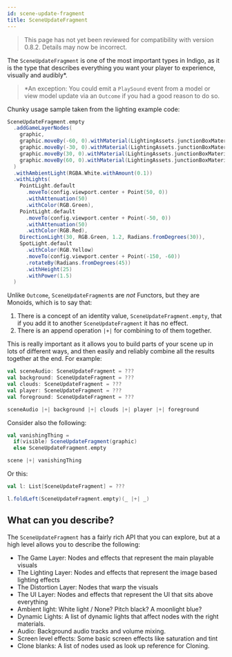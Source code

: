 ```yaml
---
id: scene-update-fragment
title: SceneUpdateFragment
---
```


> This page has not yet been reviewed for compatibility with version 0.8.2. Details may now be incorrect.

The `SceneUpdateFragment` is one of the most important types in Indigo, as it is the type that describes everything you want your player to experience, visually and audibly*.

>*An exception: You could emit a `PlaySound` event from a model or view model update via an `Outcome` if you had a good reason to do so.

Chunky usage sample taken from the lighting example code:

```scala
SceneUpdateFragment.empty
  .addGameLayerNodes(
    graphic,
    graphic.moveBy(-60, 0).withMaterial(LightingAssets.junctionBoxMaterialOff),
    graphic.moveBy(-30, 0).withMaterial(LightingAssets.junctionBoxMaterialGlass),
    graphic.moveBy(30, 0).withMaterial(LightingAssets.junctionBoxMaterialFlat),
    graphic.moveBy(60, 0).withMaterial(LightingAssets.junctionBoxMaterialFlat.unlit)
  )
  .withAmbientLight(RGBA.White.withAmount(0.1))
  .withLights(
    PointLight.default
      .moveTo(config.viewport.center + Point(50, 0))
      .withAttenuation(50)
      .withColor(RGB.Green),
    PointLight.default
      .moveTo(config.viewport.center + Point(-50, 0))
      .withAttenuation(50)
      .withColor(RGB.Red),
    DirectionLight(30, RGB.Green, 1.2, Radians.fromDegrees(30)),
    SpotLight.default
      .withColor(RGB.Yellow)
      .moveTo(config.viewport.center + Point(-150, -60))
      .rotateBy(Radians.fromDegrees(45))
      .withHeight(25)
      .withPower(1.5)
  )
```

Unlike `Outcome`, `SceneUpdateFragment`s are _not_ Functors, but they are Monoids, which is to say that:

1. There is a concept of an identity value, `SceneUpdateFragment.empty`, that if you add it to another `SceneUpdateFragment` it has no effect.
2. There is an append operation `|+|` for combining to of them together.

This is really important as it allows you to build parts of your scene up in lots of different ways, and then easily and reliably combine all the results together at the end. For example:

```scala
val sceneAudio: SceneUpdateFragment = ???
val background: SceneUpdateFragment = ???
val clouds: SceneUpdateFragment = ???
val player: SceneUpdateFragment = ???
val foreground: SceneUpdateFragment = ???

sceneAudio |+| background |+| clouds |+| player |+| foreground
```

Consider also the following:

```scala
val vanishingThing =
  if(visible) SceneUpdateFragment(graphic)
  else SceneUpdateFragment.empty

scene |+| vanishingThing
```

Or this:

```scala
val l: List[SceneUpdateFragment] = ???

l.foldLeft(SceneUpdateFragment.empty)(_ |+| _)
```

## What can you describe?

The `SceneUpdateFragment` has a fairly rich API that you can explore, but at a high level allows you to describe the following:

- The Game Layer: Nodes and effects that represent the main playable visuals
- The Lighting Layer: Nodes and effects that represent the image based lighting effects
- The Distortion Layer: Nodes that warp the visuals
- The UI Layer: Nodes and effects that represent the UI that sits above everything
- Ambient light: White light / None? Pitch black? A moonlight blue?
- Dynamic Lights: A list of dynamic lights that affect nodes with the right materials.
- Audio: Background audio tracks and volume mixing.
- Screen level effects: Some basic screen effects like saturation and tint
- Clone blanks: A list of nodes used as look up reference for Cloning.
